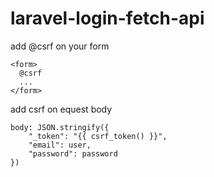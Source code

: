 # laravel-login-fetch-api
add @csrf on your form
```
<form>
  @csrf
  ...
</form>
```
add csrf on equest body
```
body: JSON.stringify({
    "_token": "{{ csrf_token() }}",
    "email": user,
    "password": password
})
```
